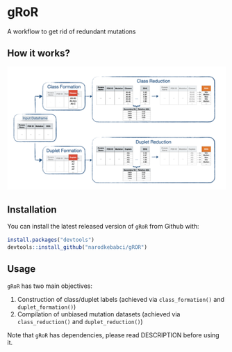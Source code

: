 # gRoR
A workflow to get rid of redundant mutations

## How it works?

![](https://github.com/narodkebabci/gRoR/blob/media/w.png)
    
## Installation

You can install the latest released version of `gRoR` from Github with:

```R
install.packages("devtools")
devtools::install_github("narodkebabci/gROR")
```

## Usage

`gRoR` has two main objectives:

1. Construction of class/duplet labels (achieved via `class_formation()` and `duplet_formation()`)
2. Compilation of unbiased mutation datasets (achieved via `class_reduction()` and `duplet_reduction()`)

Note that `gRoR` has dependencies, please read DESCRIPTION before using it. 
